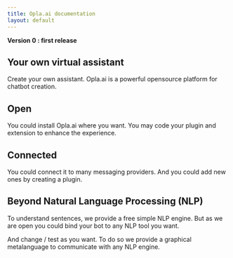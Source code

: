 ```yaml
---
title: Opla.ai documentation 
layout: default
---
```


__Version 0 : first release__

## Your own virtual assistant
Create your own assistant. Opla.ai is a powerful opensource platform for chatbot creation.

## Open
You could install Opla.ai where you want. You may code your plugin and extension to enhance the experience.
        
## Connected
You could connect it to many messaging providers. And you could add new ones by creating a plugin.

## Beyond Natural Language Processing (NLP)
To understand sentences, we provide a free simple NLP engine. But as we are open you could bind your bot to any NLP tool you want. 

And change / test as you want. To do so we provide a graphical metalanguage to communicate with any NLP engine.  